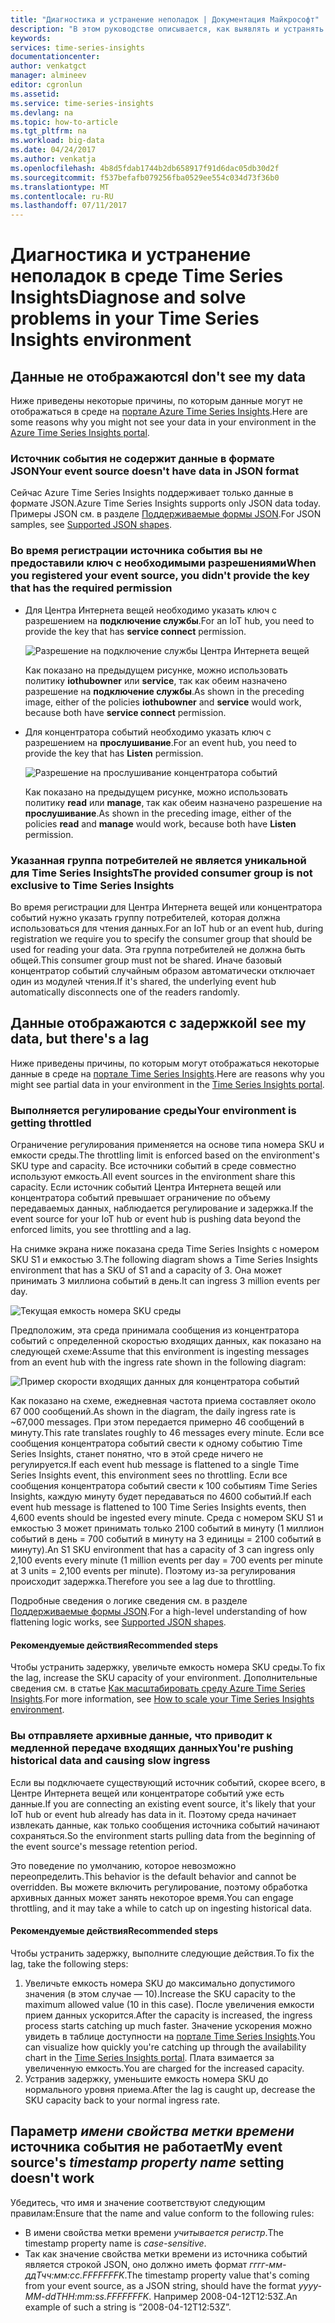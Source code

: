 ```yaml
---
title: "Диагностика и устранение неполадок | Документация Майкрософт"
description: "В этом руководстве описывается, как выявлять и устранять неполадки в среде Time Series Insights."
keywords: 
services: time-series-insights
documentationcenter: 
author: venkatgct
manager: almineev
editor: cgronlun
ms.assetid: 
ms.service: time-series-insights
ms.devlang: na
ms.topic: how-to-article
ms.tgt_pltfrm: na
ms.workload: big-data
ms.date: 04/24/2017
ms.author: venkatja
ms.openlocfilehash: 4b8d5fdab1744b2db658917f91d6dac05db30d2f
ms.sourcegitcommit: f537befafb079256fba0529ee554c034d73f36b0
ms.translationtype: MT
ms.contentlocale: ru-RU
ms.lasthandoff: 07/11/2017
---
```

# <a name="diagnose-and-solve-problems-in-your-time-series-insights-environment"></a><span data-ttu-id="cc541-103">Диагностика и устранение неполадок в среде Time Series Insights</span><span class="sxs-lookup"><span data-stu-id="cc541-103">Diagnose and solve problems in your Time Series Insights environment</span></span>

## <a name="i-dont-see-my-data"></a><span data-ttu-id="cc541-104">Данные не отображаются</span><span class="sxs-lookup"><span data-stu-id="cc541-104">I don't see my data</span></span>
<span data-ttu-id="cc541-105">Ниже приведены некоторые причины, по которым данные могут не отображаться в среде на [портале Azure Time Series Insights](https://insights.timeseries.azure.com).</span><span class="sxs-lookup"><span data-stu-id="cc541-105">Here are some reasons why you might not see your data in your environment in the [Azure Time Series Insights portal](https://insights.timeseries.azure.com).</span></span>

### <a name="your-event-source-doesnt-have-data-in-json-format"></a><span data-ttu-id="cc541-106">Источник события не содержит данные в формате JSON</span><span class="sxs-lookup"><span data-stu-id="cc541-106">Your event source doesn't have data in JSON format</span></span>
<span data-ttu-id="cc541-107">Сейчас Azure Time Series Insights поддерживает только данные в формате JSON.</span><span class="sxs-lookup"><span data-stu-id="cc541-107">Azure Time Series Insights supports only JSON data today.</span></span> <span data-ttu-id="cc541-108">Примеры JSON см. в разделе [Поддерживаемые формы JSON](time-series-insights-send-events.md#supported-json-shapes).</span><span class="sxs-lookup"><span data-stu-id="cc541-108">For JSON samples, see [Supported JSON shapes](time-series-insights-send-events.md#supported-json-shapes).</span></span>

### <a name="when-you-registered-your-event-source-you-didnt-provide-the-key-that-has-the-required-permission"></a><span data-ttu-id="cc541-109">Во время регистрации источника события вы не предоставили ключ с необходимыми разрешениями</span><span class="sxs-lookup"><span data-stu-id="cc541-109">When you registered your event source, you didn't provide the key that has the required permission</span></span>
* <span data-ttu-id="cc541-110">Для Центра Интернета вещей необходимо указать ключ с разрешением на **подключение службы**.</span><span class="sxs-lookup"><span data-stu-id="cc541-110">For an IoT hub, you need to provide the key that has **service connect** permission.</span></span>

   ![Разрешение на подключение службы Центра Интернета вещей](media/diagnose-and-solve-problems/iothub-serviceconnect-permissions.png)

   <span data-ttu-id="cc541-112">Как показано на предыдущем рисунке, можно использовать политику **iothubowner** или **service**, так как обеим назначено разрешение на **подключение службы**.</span><span class="sxs-lookup"><span data-stu-id="cc541-112">As shown in the preceding image, either of the policies **iothubowner** and **service** would work, because both have **service connect** permission.</span></span>
* <span data-ttu-id="cc541-113">Для концентратора событий необходимо указать ключ с разрешением на **прослушивание**.</span><span class="sxs-lookup"><span data-stu-id="cc541-113">For an event hub, you need to provide the key that has **Listen** permission.</span></span>

   ![Разрешение на прослушивание концентратора событий](media/diagnose-and-solve-problems/eventhub-listen-permissions.png)

   <span data-ttu-id="cc541-115">Как показано на предыдущем рисунке, можно использовать политику **read** или **manage**, так как обеим назначено разрешение на **прослушивание**.</span><span class="sxs-lookup"><span data-stu-id="cc541-115">As shown in the preceding image, either of the policies **read** and **manage** would work, because both have **Listen** permission.</span></span>

### <a name="the-provided-consumer-group-is-not-exclusive-to-time-series-insights"></a><span data-ttu-id="cc541-116">Указанная группа потребителей не является уникальной для Time Series Insights</span><span class="sxs-lookup"><span data-stu-id="cc541-116">The provided consumer group is not exclusive to Time Series Insights</span></span>
<span data-ttu-id="cc541-117">Во время регистрации для Центра Интернета вещей или концентратора событий нужно указать группу потребителей, которая должна использоваться для чтения данных.</span><span class="sxs-lookup"><span data-stu-id="cc541-117">For an IoT hub or an event hub, during registration we require you to specify the consumer group that should be used for reading your data.</span></span> <span data-ttu-id="cc541-118">Эта группа потребителей не должна быть общей.</span><span class="sxs-lookup"><span data-stu-id="cc541-118">This consumer group must not be shared.</span></span> <span data-ttu-id="cc541-119">Иначе базовый концентратор событий случайным образом автоматически отключает один из модулей чтения.</span><span class="sxs-lookup"><span data-stu-id="cc541-119">If it's shared, the underlying event hub automatically disconnects one of the readers randomly.</span></span>

## <a name="i-see-my-data-but-theres-a-lag"></a><span data-ttu-id="cc541-120">Данные отображаются с задержкой</span><span class="sxs-lookup"><span data-stu-id="cc541-120">I see my data, but there's a lag</span></span>
<span data-ttu-id="cc541-121">Ниже приведены причины, по которым могут отображаться некоторые данные в среде на [портале Time Series Insights](https://insights.timeseries.azure.com).</span><span class="sxs-lookup"><span data-stu-id="cc541-121">Here are reasons why you might see partial data in your environment in the [Time Series Insights portal](https://insights.timeseries.azure.com).</span></span>

### <a name="your-environment-is-getting-throttled"></a><span data-ttu-id="cc541-122">Выполняется регулирование среды</span><span class="sxs-lookup"><span data-stu-id="cc541-122">Your environment is getting throttled</span></span>
<span data-ttu-id="cc541-123">Ограничение регулирования применяется на основе типа номера SKU и емкости среды.</span><span class="sxs-lookup"><span data-stu-id="cc541-123">The throttling limit is enforced based on the environment's SKU type and capacity.</span></span> <span data-ttu-id="cc541-124">Все источники событий в среде совместно используют емкость.</span><span class="sxs-lookup"><span data-stu-id="cc541-124">All event sources in the environment share this capacity.</span></span> <span data-ttu-id="cc541-125">Если источник событий Центра Интернета вещей или концентратора событий превышает ограничение по объему передаваемых данных, наблюдается регулирование и задержка.</span><span class="sxs-lookup"><span data-stu-id="cc541-125">If the event source for your IoT hub or event hub is pushing data beyond the enforced limits, you see throttling and a lag.</span></span>

<span data-ttu-id="cc541-126">На снимке экрана ниже показана среда Time Series Insights с номером SKU S1 и емкостью 3.</span><span class="sxs-lookup"><span data-stu-id="cc541-126">The following diagram shows a Time Series Insights environment that has a SKU of S1 and a capacity of 3.</span></span> <span data-ttu-id="cc541-127">Она может принимать 3 миллиона событий в день.</span><span class="sxs-lookup"><span data-stu-id="cc541-127">It can ingress 3 million events per day.</span></span>

![Текущая емкость номера SKU среды](media/diagnose-and-solve-problems/environment-sku-current-capacity.png)

<span data-ttu-id="cc541-129">Предположим, эта среда принимала сообщения из концентратора событий с определенной скоростью входящих данных, как показано на следующей схеме:</span><span class="sxs-lookup"><span data-stu-id="cc541-129">Assume that this environment is ingesting messages from an event hub with the ingress rate shown in the following diagram:</span></span>

![Пример скорости входящих данных для концентратора событий](media/diagnose-and-solve-problems/eventhub-ingress-rate.png)

<span data-ttu-id="cc541-131">Как показано на схеме, ежедневная частота приема составляет около 67 000 сообщений.</span><span class="sxs-lookup"><span data-stu-id="cc541-131">As shown in the diagram, the daily ingress rate is ~67,000 messages.</span></span> <span data-ttu-id="cc541-132">При этом передается примерно 46 сообщений в минуту.</span><span class="sxs-lookup"><span data-stu-id="cc541-132">This rate translates roughly to 46 messages every minute.</span></span> <span data-ttu-id="cc541-133">Если все сообщения концентратора событий свести к одному событию Time Series Insights, станет понятно, что в этой среде ничего не регулируется.</span><span class="sxs-lookup"><span data-stu-id="cc541-133">If each event hub message is flattened to a single Time Series Insights event, this environment sees no throttling.</span></span> <span data-ttu-id="cc541-134">Если все сообщения концентратора событий свести к 100 событиям Time Series Insights, каждую минуту будет передаваться по 4600 событий.</span><span class="sxs-lookup"><span data-stu-id="cc541-134">If each event hub message is flattened to 100 Time Series Insights events, then 4,600 events should be ingested every minute.</span></span> <span data-ttu-id="cc541-135">Среда с номером SKU S1 и емкостью 3 может принимать только 2100 событий в минуту (1 миллион событий в день = 700 событий в минуту на 3 единицы = 2100 событий в минуту).</span><span class="sxs-lookup"><span data-stu-id="cc541-135">An S1 SKU environment that has a capacity of 3 can ingress only 2,100 events every minute (1 million events per day = 700 events per minute at 3 units = 2,100 events per minute).</span></span> <span data-ttu-id="cc541-136">Поэтому из-за регулирования происходит задержка.</span><span class="sxs-lookup"><span data-stu-id="cc541-136">Therefore you see a lag due to throttling.</span></span> 

<span data-ttu-id="cc541-137">Подробные сведения о логике сведения см. в разделе [Поддерживаемые формы JSON](time-series-insights-send-events.md#supported-json-shapes).</span><span class="sxs-lookup"><span data-stu-id="cc541-137">For a high-level understanding of how flattening logic works, see [Supported JSON shapes](time-series-insights-send-events.md#supported-json-shapes).</span></span>

#### <a name="recommended-steps"></a><span data-ttu-id="cc541-138">Рекомендуемые действия</span><span class="sxs-lookup"><span data-stu-id="cc541-138">Recommended steps</span></span>
<span data-ttu-id="cc541-139">Чтобы устранить задержку, увеличьте емкость номера SKU среды.</span><span class="sxs-lookup"><span data-stu-id="cc541-139">To fix the lag, increase the SKU capacity of your environment.</span></span> <span data-ttu-id="cc541-140">Дополнительные сведения см. в статье [Как масштабировать среду Azure Time Series Insights](time-series-insights-how-to-scale-your-environment.md).</span><span class="sxs-lookup"><span data-stu-id="cc541-140">For more information, see [How to scale your Time Series Insights environment](time-series-insights-how-to-scale-your-environment.md).</span></span>

### <a name="youre-pushing-historical-data-and-causing-slow-ingress"></a><span data-ttu-id="cc541-141">Вы отправляете архивные данные, что приводит к медленной передаче входящих данных</span><span class="sxs-lookup"><span data-stu-id="cc541-141">You're pushing historical data and causing slow ingress</span></span>
<span data-ttu-id="cc541-142">Если вы подключаете существующий источник событий, скорее всего, в Центре Интернета вещей или концентраторе событий уже есть данные.</span><span class="sxs-lookup"><span data-stu-id="cc541-142">If you are connecting an existing event source, it's likely that your IoT hub or event hub already has data in it.</span></span> <span data-ttu-id="cc541-143">Поэтому среда начинает извлекать данные, как только сообщения источника событий начинают сохраняться.</span><span class="sxs-lookup"><span data-stu-id="cc541-143">So the environment starts pulling data from the beginning of the event source's message retention period.</span></span> 

<span data-ttu-id="cc541-144">Это поведение по умолчанию, которое невозможно переопределить.</span><span class="sxs-lookup"><span data-stu-id="cc541-144">This behavior is the default behavior and cannot be overridden.</span></span> <span data-ttu-id="cc541-145">Вы можете включить регулирование, поэтому обработка архивных данных может занять некоторое время.</span><span class="sxs-lookup"><span data-stu-id="cc541-145">You can engage throttling, and it may take a while to catch up on ingesting historical data.</span></span>

#### <a name="recommended-steps"></a><span data-ttu-id="cc541-146">Рекомендуемые действия</span><span class="sxs-lookup"><span data-stu-id="cc541-146">Recommended steps</span></span>
<span data-ttu-id="cc541-147">Чтобы устранить задержку, выполните следующие действия.</span><span class="sxs-lookup"><span data-stu-id="cc541-147">To fix the lag, take the following steps:</span></span>
1. <span data-ttu-id="cc541-148">Увеличьте емкость номера SKU до максимально допустимого значения (в этом случае — 10).</span><span class="sxs-lookup"><span data-stu-id="cc541-148">Increase the SKU capacity to the maximum allowed value (10 in this case).</span></span> <span data-ttu-id="cc541-149">После увеличения емкости прием данных ускорится.</span><span class="sxs-lookup"><span data-stu-id="cc541-149">After the capacity is increased, the ingress process starts catching up much faster.</span></span> <span data-ttu-id="cc541-150">Значение ускорения можно увидеть в таблице доступности на [портале Time Series Insights](https://insights.timeseries.azure.com).</span><span class="sxs-lookup"><span data-stu-id="cc541-150">You can visualize how quickly you're catching up through the availability chart in the [Time Series Insights portal](https://insights.timeseries.azure.com).</span></span> <span data-ttu-id="cc541-151">Плата взимается за увеличенную емкость.</span><span class="sxs-lookup"><span data-stu-id="cc541-151">You are charged for the increased capacity.</span></span>
2. <span data-ttu-id="cc541-152">Устранив задержку, уменьшите емкость номера SKU до нормального уровня приема.</span><span class="sxs-lookup"><span data-stu-id="cc541-152">After the lag is caught up, decrease the SKU capacity back to your normal ingress rate.</span></span>

## <a name="my-event-sources-timestamp-property-name-setting-doesnt-work"></a><span data-ttu-id="cc541-153">Параметр *имени свойства метки времени* источника события не работает</span><span class="sxs-lookup"><span data-stu-id="cc541-153">My event source's *timestamp property name* setting doesn't work</span></span>
<span data-ttu-id="cc541-154">Убедитесь, что имя и значение соответствуют следующим правилам:</span><span class="sxs-lookup"><span data-stu-id="cc541-154">Ensure that the name and value conform to the following rules:</span></span>
* <span data-ttu-id="cc541-155">В имени свойства метки времени _учитывается регистр_.</span><span class="sxs-lookup"><span data-stu-id="cc541-155">The timestamp property name is _case-sensitive_.</span></span>
* <span data-ttu-id="cc541-156">Так как значение свойства метки времени из источника событий является строкой JSON, оно должно иметь формат _гггг-мм-ддТчч:мм:сс.FFFFFFFK_.</span><span class="sxs-lookup"><span data-stu-id="cc541-156">The timestamp property value that's coming from your event source, as a JSON string, should have the format _yyyy-MM-ddTHH:mm:ss.FFFFFFFK_.</span></span> <span data-ttu-id="cc541-157">Например 2008-04-12T12:53Z.</span><span class="sxs-lookup"><span data-stu-id="cc541-157">An example of such a string is “2008-04-12T12:53Z”.</span></span>
